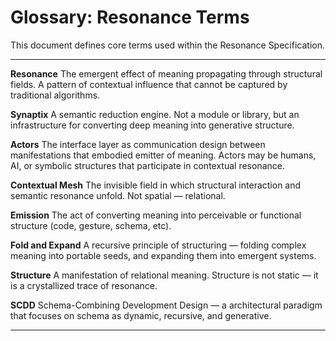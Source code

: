 # Glossary: Resonance Terms

This document defines core terms used within the Resonance Specification.

---

**Resonance**
The emergent effect of meaning propagating through structural fields. A pattern of contextual influence that cannot be captured by traditional algorithms.

**Synaptix**
A semantic reduction engine. Not a module or library, but an infrastructure for converting deep meaning into generative structure.

**Actors**
The interface layer as communication design between manifestations that embodied emitter of meaning. Actors may be humans, AI, or symbolic structures that participate in contextual resonance.

**Contextual Mesh**
The invisible field in which structural interaction and semantic resonance unfold. Not spatial — relational.

**Emission**
The act of converting meaning into perceivable or functional structure (code, gesture, schema, etc).

**Fold and Expand**
A recursive principle of structuring — folding complex meaning into portable seeds, and expanding them into emergent systems.

**Structure**
A manifestation of relational meaning. Structure is not static — it is a crystallized trace of resonance.

**SCDD**
Schema-Combining Development Design — a architectural paradigm that focuses on schema as dynamic, recursive, and generative.

---
